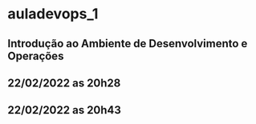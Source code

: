 # auladevops_1
## Introdução ao Ambiente de Desenvolvimento e Operações
## 22/02/2022 as 20h28
## 22/02/2022 as 20h43
